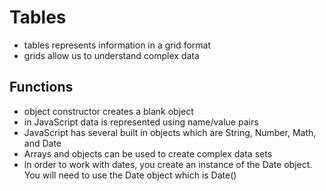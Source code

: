 # Tables

- tables represents information in a grid format
- grids allow us to understand complex data

## Functions

- object constructor creates a blank object
- in JavaScript data is represented using name/value pairs
- JavaScript has several built in objects which are String, Number, Math, and Date
- Arrays and objects can be used to create complex data sets
- in order to work with dates, you create an instance of the Date object. You will need to use the Date object which is Date()
